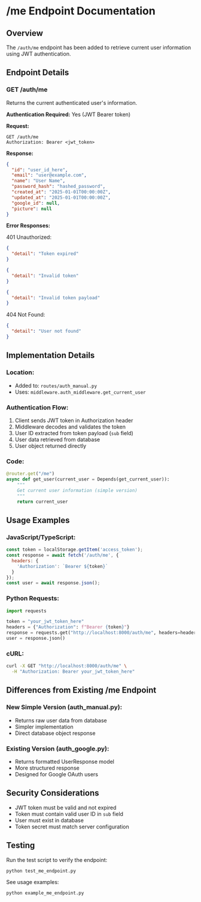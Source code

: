 # /me Endpoint Documentation

## Overview
The `/auth/me` endpoint has been added to retrieve current user information using JWT authentication.

## Endpoint Details

### GET /auth/me
Returns the current authenticated user's information.

**Authentication Required:** Yes (JWT Bearer token)

**Request:**
```http
GET /auth/me
Authorization: Bearer <jwt_token>
```

**Response:**
```json
{
  "id": "user_id_here",
  "email": "user@example.com",
  "name": "User Name",
  "password_hash": "hashed_password",
  "created_at": "2025-01-01T00:00:00Z",
  "updated_at": "2025-01-01T00:00:00Z",
  "google_id": null,
  "picture": null
}
```

**Error Responses:**

401 Unauthorized:
```json
{
  "detail": "Token expired"
}
```

```json
{
  "detail": "Invalid token"
}
```

```json
{
  "detail": "Invalid token payload"
}
```

404 Not Found:
```json
{
  "detail": "User not found"
}
```

## Implementation Details

### Location:
- Added to: `routes/auth_manual.py`
- Uses: `middleware.auth_middleware.get_current_user`

### Authentication Flow:
1. Client sends JWT token in Authorization header
2. Middleware decodes and validates the token
3. User ID extracted from token payload (`sub` field)
4. User data retrieved from database
5. User object returned directly

### Code:
```python
@router.get("/me")
async def get_user(current_user = Depends(get_current_user)):
    """
    Get current user information (simple version)
    """
    return current_user
```

## Usage Examples

### JavaScript/TypeScript:
```javascript
const token = localStorage.getItem('access_token');
const response = await fetch('/auth/me', {
  headers: {
    'Authorization': `Bearer ${token}`
  }
});
const user = await response.json();
```

### Python Requests:
```python
import requests

token = "your_jwt_token_here"
headers = {"Authorization": f"Bearer {token}"}
response = requests.get("http://localhost:8000/auth/me", headers=headers)
user = response.json()
```

### cURL:
```bash
curl -X GET "http://localhost:8000/auth/me" \
  -H "Authorization: Bearer your_jwt_token_here"
```

## Differences from Existing /me Endpoint

### New Simple Version (auth_manual.py):
- Returns raw user data from database
- Simpler implementation
- Direct database object response

### Existing Version (auth_google.py):
- Returns formatted UserResponse model
- More structured response
- Designed for Google OAuth users

## Security Considerations

- JWT token must be valid and not expired
- Token must contain valid user ID in `sub` field
- User must exist in database
- Token secret must match server configuration

## Testing

Run the test script to verify the endpoint:
```bash
python test_me_endpoint.py
```

See usage examples:
```bash
python example_me_endpoint.py
```
